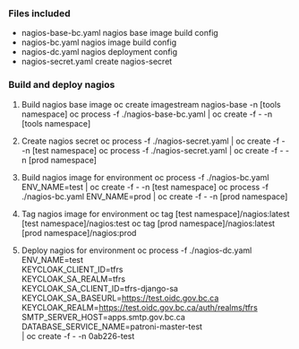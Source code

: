 ### Files included

* nagios-base-bc.yaml nagios base image build config
* nagios-bc.yaml nagios image build config
* nagios-dc.yaml nagios deployment config
* nagios-secret.yaml create nagios-secret

### Build and deploy nagios

1. Build nagios base image
oc create imagestream nagios-base -n [tools namespace]
oc process -f ./nagios-base-bc.yaml | oc create -f - -n [tools namespace]

2. Create nagios secret
oc process -f ./nagios-secret.yaml | oc create -f - -n [test namespace]
oc process -f ./nagios-secret.yaml | oc create -f - -n [prod namespace]

3. Build nagios image for environment
oc process -f ./nagios-bc.yaml ENV_NAME=test | oc create -f - -n [test namespace]
oc process -f ./nagios-bc.yaml ENV_NAME=prod | oc create -f - -n [prod namespace]

4. Tag nagios image for environment
oc tag [test namespace]/nagios:latest [test namespace]/nagios:test
oc tag [prod namespace]/nagios:latest [prod namespace]/nagios:prod

4. Deploy nagios for environment
oc process -f ./nagios-dc.yaml \
ENV_NAME=test \
KEYCLOAK_CLIENT_ID=tfrs \
KEYCLOAK_SA_REALM=tfrs \
KEYCLOAK_SA_CLIENT_ID=tfrs-django-sa \
KEYCLOAK_SA_BASEURL=https://test.oidc.gov.bc.ca \
KEYCLOAK_REALM=https://test.oidc.gov.bc.ca/auth/realms/tfrs \
SMTP_SERVER_HOST=apps.smtp.gov.bc.ca \
DATABASE_SERVICE_NAME=patroni-master-test \
| oc create -f - -n 0ab226-test

